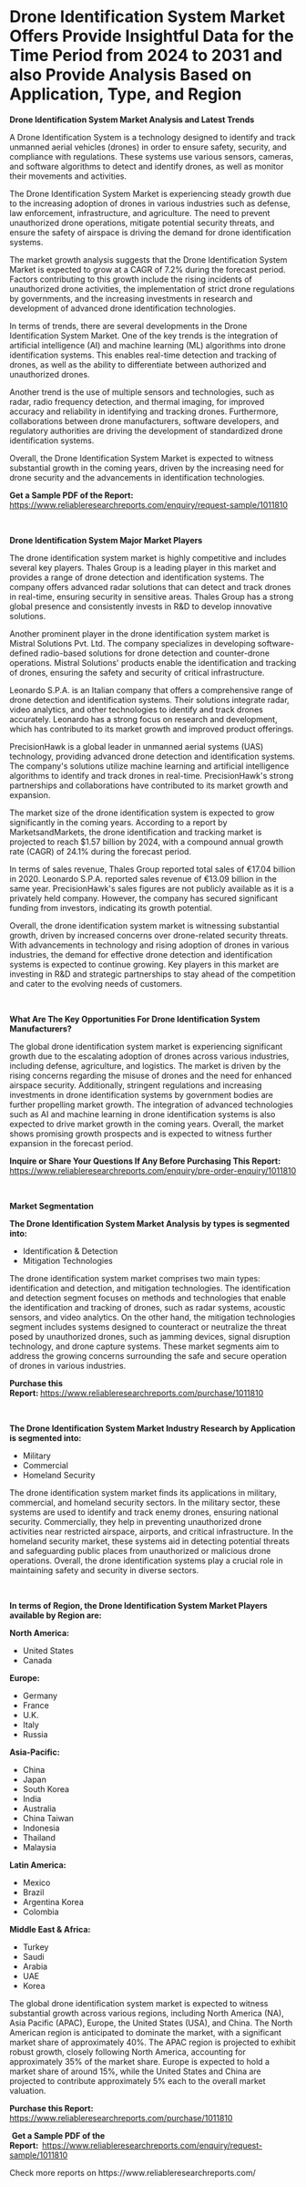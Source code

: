 <p><h1>Drone Identification System Market Offers Provide Insightful Data for the Time Period from 2024 to 2031 and also Provide Analysis Based on Application, Type, and Region</h1></p><p><strong>Drone Identification System Market Analysis and Latest Trends</strong></p>
<p><p>A Drone Identification System is a technology designed to identify and track unmanned aerial vehicles (drones) in order to ensure safety, security, and compliance with regulations. These systems use various sensors, cameras, and software algorithms to detect and identify drones, as well as monitor their movements and activities.</p><p>The Drone Identification System Market is experiencing steady growth due to the increasing adoption of drones in various industries such as defense, law enforcement, infrastructure, and agriculture. The need to prevent unauthorized drone operations, mitigate potential security threats, and ensure the safety of airspace is driving the demand for drone identification systems.</p><p>The market growth analysis suggests that the Drone Identification System Market is expected to grow at a CAGR of 7.2% during the forecast period. Factors contributing to this growth include the rising incidents of unauthorized drone activities, the implementation of strict drone regulations by governments, and the increasing investments in research and development of advanced drone identification technologies.</p><p>In terms of trends, there are several developments in the Drone Identification System Market. One of the key trends is the integration of artificial intelligence (AI) and machine learning (ML) algorithms into drone identification systems. This enables real-time detection and tracking of drones, as well as the ability to differentiate between authorized and unauthorized drones.</p><p>Another trend is the use of multiple sensors and technologies, such as radar, radio frequency detection, and thermal imaging, for improved accuracy and reliability in identifying and tracking drones. Furthermore, collaborations between drone manufacturers, software developers, and regulatory authorities are driving the development of standardized drone identification systems.</p><p>Overall, the Drone Identification System Market is expected to witness substantial growth in the coming years, driven by the increasing need for drone security and the advancements in identification technologies.</p></p>
<p><strong>Get a Sample PDF of the Report:&nbsp;</strong> <a href="https://www.reliableresearchreports.com/enquiry/request-sample/1011810">https://www.reliableresearchreports.com/enquiry/request-sample/1011810</a></p>
<p>&nbsp;</p>
<p><strong>Drone Identification System Major Market Players</strong></p>
<p><p>The drone identification system market is highly competitive and includes several key players. Thales Group is a leading player in this market and provides a range of drone detection and identification systems. The company offers advanced radar solutions that can detect and track drones in real-time, ensuring security in sensitive areas. Thales Group has a strong global presence and consistently invests in R&D to develop innovative solutions.</p><p>Another prominent player in the drone identification system market is Mistral Solutions Pvt. Ltd. The company specializes in developing software-defined radio-based solutions for drone detection and counter-drone operations. Mistral Solutions' products enable the identification and tracking of drones, ensuring the safety and security of critical infrastructure.</p><p>Leonardo S.P.A. is an Italian company that offers a comprehensive range of drone detection and identification systems. Their solutions integrate radar, video analytics, and other technologies to identify and track drones accurately. Leonardo has a strong focus on research and development, which has contributed to its market growth and improved product offerings.</p><p>PrecisionHawk is a global leader in unmanned aerial systems (UAS) technology, providing advanced drone detection and identification systems. The company's solutions utilize machine learning and artificial intelligence algorithms to identify and track drones in real-time. PrecisionHawk's strong partnerships and collaborations have contributed to its market growth and expansion.</p><p>The market size of the drone identification system is expected to grow significantly in the coming years. According to a report by MarketsandMarkets, the drone identification and tracking market is projected to reach $1.57 billion by 2024, with a compound annual growth rate (CAGR) of 24.1% during the forecast period.</p><p>In terms of sales revenue, Thales Group reported total sales of €17.04 billion in 2020. Leonardo S.P.A. reported sales revenue of €13.09 billion in the same year. PrecisionHawk's sales figures are not publicly available as it is a privately held company. However, the company has secured significant funding from investors, indicating its growth potential.</p><p>Overall, the drone identification system market is witnessing substantial growth, driven by increased concerns over drone-related security threats. With advancements in technology and rising adoption of drones in various industries, the demand for effective drone detection and identification systems is expected to continue growing. Key players in this market are investing in R&D and strategic partnerships to stay ahead of the competition and cater to the evolving needs of customers.</p></p>
<p>&nbsp;</p>
<p><strong>What Are The Key Opportunities For Drone Identification System Manufacturers?</strong></p>
<p><p>The global drone identification system market is experiencing significant growth due to the escalating adoption of drones across various industries, including defense, agriculture, and logistics. The market is driven by the rising concerns regarding the misuse of drones and the need for enhanced airspace security. Additionally, stringent regulations and increasing investments in drone identification systems by government bodies are further propelling market growth. The integration of advanced technologies such as AI and machine learning in drone identification systems is also expected to drive market growth in the coming years. Overall, the market shows promising growth prospects and is expected to witness further expansion in the forecast period.</p></p>
<p><strong>Inquire or Share Your Questions If Any Before Purchasing This Report:</strong> <a href="https://www.reliableresearchreports.com/enquiry/pre-order-enquiry/1011810">https://www.reliableresearchreports.com/enquiry/pre-order-enquiry/1011810</a></p>
<p>&nbsp;</p>
<p><strong>Market Segmentation</strong></p>
<p><strong>The Drone Identification System Market Analysis by types is segmented into:</strong></p>
<p><ul><li>Identification & Detection</li><li>Mitigation Technologies</li></ul></p>
<p><p>The drone identification system market comprises two main types: identification and detection, and mitigation technologies. The identification and detection segment focuses on methods and technologies that enable the identification and tracking of drones, such as radar systems, acoustic sensors, and video analytics. On the other hand, the mitigation technologies segment includes systems designed to counteract or neutralize the threat posed by unauthorized drones, such as jamming devices, signal disruption technology, and drone capture systems. These market segments aim to address the growing concerns surrounding the safe and secure operation of drones in various industries.</p></p>
<p><strong>Purchase this Report:&nbsp;</strong><a href="https://www.reliableresearchreports.com/purchase/1011810">https://www.reliableresearchreports.com/purchase/1011810</a></p>
<p>&nbsp;</p>
<p><strong>The Drone Identification System Market Industry Research by Application is segmented into:</strong></p>
<p><ul><li>Military</li><li>Commercial</li><li>Homeland Security</li></ul></p>
<p><p>The drone identification system market finds its applications in military, commercial, and homeland security sectors. In the military sector, these systems are used to identify and track enemy drones, ensuring national security. Commercially, they help in preventing unauthorized drone activities near restricted airspace, airports, and critical infrastructure. In the homeland security market, these systems aid in detecting potential threats and safeguarding public places from unauthorized or malicious drone operations. Overall, the drone identification systems play a crucial role in maintaining safety and security in diverse sectors.</p></p>
<p>&nbsp;</p>
<p><strong>In terms of Region, the Drone Identification System Market Players available by Region are:</strong></p>
<p>
    <p> <strong> North America: </strong>
        <ul>
            <li>United States</li>
            <li>Canada</li>
        </ul>
        </p> 
    <p> <strong> Europe: </strong>
        <ul>
            <li>Germany</li>
            <li>France</li>
            <li>U.K.</li>
            <li>Italy</li>
            <li>Russia</li>
        </ul>
        </p> 
    <p> <strong> Asia-Pacific: </strong>
        <ul>
            <li>China</li>
            <li>Japan</li>
            <li>South Korea</li>
            <li>India</li>
            <li>Australia</li>
            <li>China Taiwan</li>
            <li>Indonesia</li>
            <li>Thailand</li>
            <li>Malaysia</li>
        </ul>
        </p> 
    <p> <strong> Latin America: </strong>
        <ul>
            <li>Mexico</li>
            <li>Brazil</li>
            <li>Argentina Korea</li>
            <li>Colombia</li>
        </ul>
        </p> 
    <p> <strong> Middle East & Africa: </strong>
        <ul>
            <li>Turkey</li>
            <li>Saudi</li>
            <li>Arabia</li>
            <li>UAE</li>
            <li>Korea</li>
        </ul>
    </p>
    </p>
<p><p>The global drone identification system market is expected to witness substantial growth across various regions, including North America (NA), Asia Pacific (APAC), Europe, the United States (USA), and China. The North American region is anticipated to dominate the market, with a significant market share of approximately 40%. The APAC region is projected to exhibit robust growth, closely following North America, accounting for approximately 35% of the market share. Europe is expected to hold a market share of around 15%, while the United States and China are projected to contribute approximately 5% each to the overall market valuation.</p></p>
<p><strong>Purchase this Report: </strong><a href="https://www.reliableresearchreports.com/purchase/1011810">https://www.reliableresearchreports.com/purchase/1011810</a></p>
<p>&nbsp;<strong>Get a Sample PDF of the Report:&nbsp;&nbsp;</strong><a href="https://www.reliableresearchreports.com/enquiry/request-sample/1011810">https://www.reliableresearchreports.com/enquiry/request-sample/1011810</a></p>
<p><strong></strong></p>
<p>Check more reports on https://www.reliableresearchreports.com/</p>